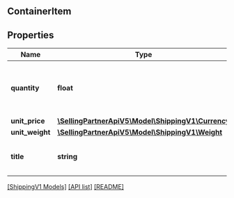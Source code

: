 ## ContainerItem

## Properties

Name | Type | Description | Notes
------------ | ------------- | ------------- | -------------
**quantity** | **float** | The quantity of the items of this type in the container. |
**unit_price** | [**\SellingPartnerApiV5\Model\ShippingV1\Currency**](Currency.md) |  |
**unit_weight** | [**\SellingPartnerApiV5\Model\ShippingV1\Weight**](Weight.md) |  |
**title** | **string** | A descriptive title of the item. |

[[ShippingV1 Models]](../) [[API list]](../../Api) [[README]](../../../README.md)

